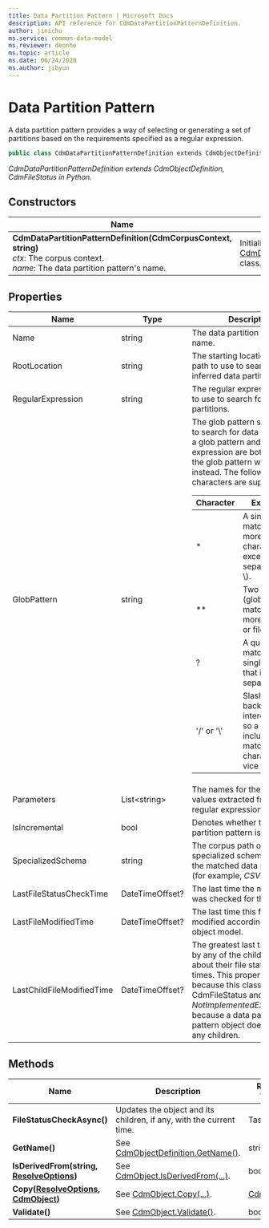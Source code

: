 ```yaml
---
title: Data Partition Pattern | Microsoft Docs
description: API reference for CdmDataPartitionPatternDefinition.
author: jinichu
ms.service: common-data-model
ms.reviewer: deonhe 
ms.topic: article
ms.date: 06/24/2020
ms.author: jibyun
---
```


# Data Partition Pattern

A data partition pattern provides a way of selecting or generating a set of partitions based on the requirements specified as a regular expression.

```csharp
public class CdmDataPartitionPatternDefinition extends CdmObjectDefinitionBase, CdmFileStatus
```
*CdmDataPartitionPatternDefinition extends CdmObjectDefinition, CdmFileStatus in Python.*

## Constructors
|Name|Description|
|---|---|
|**CdmDataPartitionPatternDefinition(CdmCorpusContext, string)**<br/>*ctx*: The corpus context.<br/>*name*: The data partition pattern's name.|Initializes a new instance of the [CdmDataPartitionPatternDefinition](datapartitionpattern.md) class.|

## Properties
|Name|Type|Description|SDK|
|---|---|---|---|
|Name|string|The data partition pattern's name.|1.0|
|RootLocation|string|The starting location's corpus path to use to search for inferred data partitions.|1.0|
|RegularExpression|string|The regular expression string to use to search for data partitions.|1.0|
|GlobPattern|string|The glob pattern string to use to search for data partitions. If a glob pattern and regular expression are both present, the glob pattern will be used instead. The following special characters are supported:<br/><table><thead><tr><th>Character</th><th>Explanation</th></tr></thead><tbody><tr><td>*</td><td>A single star matches zero or more of any character except path separators (/ or \\).</td></tr><tr><td>**</td><td>Two stars (globstar) matches zero or more directories or files.</td></tr><tr><td>?</td><td>A question mark matches any single character that isn't a path separator.</td></tr><tr><td>'/' or '\\'</td><td>Slash and backslash are interchangeable, so a pattern that includes '\\' will match a '/' character and vice versa.</td></tr></tbody></table>|1.0|
|Parameters|List\<string>|The names for the replacement values extracted from the regular expression.|1.0|
|IsIncremental|bool|Denotes whether the data partition pattern is incremental.|1.6|
|SpecializedSchema|string|The corpus path of the specialized schema to use for the matched data partitions (for example, *CSV*).|1.0|
|LastFileStatusCheckTime|DateTimeOffset?|The last time the modified time was checked for this file.|1.0|
|LastFileModifiedTime|DateTimeOffset?|The last time this file was modified according to the object model.|1.0|
|LastChildFileModifiedTime|DateTimeOffset?|The greatest last time reported by any of the children objects about their file status check times. This property only exists because this class extends CdmFileStatus and will throw a *NotImplementedException* because a data partition pattern object doesn't contain any children.|1.0|

## Methods
|Name|Description|Return Type|
|---|---|---|
|**FileStatusCheckAsync()**|Updates the object and its children, if any, with the current time.|Task|
|**GetName()**|See [CdmObjectDefinition.GetName()](cdmobjectdefinition.md#methods).|string|
|**IsDerivedFrom(string, [ResolveOptions](../utilities/resolveoptions.md))**|See [CdmObject.IsDerivedFrom(...)](cdmobject.md#methods).|bool|
|**Copy([ResolveOptions](../utilities/resolveoptions.md), [CdmObject](cdmobject.md))**|See [CdmObject.Copy(...)](cdmobject.md#methods).|[CdmObject](cdmobject.md)|
|**Validate()**|See [CdmObject.Validate()](cdmobject.md#methods).|bool|

